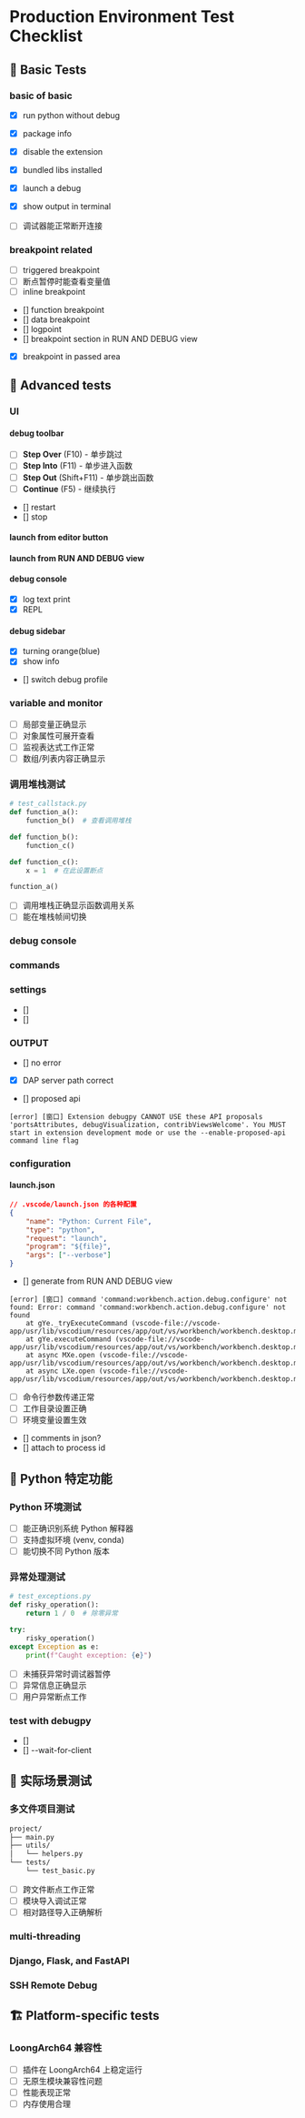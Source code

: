 # Production Environment Test Checklist

## 🎯 Basic Tests

### **basic of basic**

- [x] run python without debug
- [x] package info
- [x] disable the extension
- [x] bundled libs installed

- [x] launch a debug
- [x] show output in terminal
- [ ] 调试器能正常断开连接


### **breakpoint related**

- [ ] triggered breakpoint
- [ ] 断点暂停时能查看变量值
- [ ] inline breakpoint
- [] function breakpoint
- [] data breakpoint
- [] logpoint
- [] breakpoint section in RUN AND DEBUG view
- [x] breakpoint in passed area

## 🔧 Advanced tests

### **UI**

#### debug toolbar

- [ ] **Step Over** (F10) - 单步跳过
- [ ] **Step Into** (F11) - 单步进入函数
- [ ] **Step Out** (Shift+F11) - 单步跳出函数
- [ ] **Continue** (F5) - 继续执行
- [] restart
- [] stop

#### launch from editor button

#### launch from RUN AND DEBUG view

#### debug console

- [x] log text print
- [x] REPL

#### debug sidebar

- [x] turning orange(blue)
- [x] show info
- [] switch debug profile

### **variable and monitor**

- [ ] 局部变量正确显示
- [ ] 对象属性可展开查看
- [ ] 监视表达式工作正常
- [ ] 数组/列表内容正确显示

### **调用堆栈测试**
```python
# test_callstack.py
def function_a():
    function_b()  # 查看调用堆栈

def function_b():
    function_c()

def function_c():
    x = 1  # 在此设置断点

function_a()
```
- [ ] 调用堆栈正确显示函数调用关系
- [ ] 能在堆栈帧间切换

### **debug console**


### **commands**

### **settings**

- []
- [] 

### **OUTPUT**

- [] no error
- [x] DAP server path correct
- [] proposed api

```
[error] [窗口] Extension debugpy CANNOT USE these API proposals 'portsAttributes, debugVisualization, contribViewsWelcome'. You MUST start in extension development mode or use the --enable-proposed-api command line flag
```

### **configuration**

#### launch.json

```json
// .vscode/launch.json 的各种配置
{
    "name": "Python: Current File",
    "type": "python",
    "request": "launch",
    "program": "${file}",
    "args": ["--verbose"]
}
```

- [] generate from RUN AND DEBUG view

```
[error] [窗口] command 'command:workbench.action.debug.configure' not found: Error: command 'command:workbench.action.debug.configure' not found
    at gYe._tryExecuteCommand (vscode-file://vscode-app/usr/lib/vscodium/resources/app/out/vs/workbench/workbench.desktop.main.js:1337:5745)
    at gYe.executeCommand (vscode-file://vscode-app/usr/lib/vscodium/resources/app/out/vs/workbench/workbench.desktop.main.js:1337:5643)
    at async MXe.open (vscode-file://vscode-app/usr/lib/vscodium/resources/app/out/vs/workbench/workbench.desktop.main.js:1362:404)
    at async LXe.open (vscode-file://vscode-app/usr/lib/vscodium/resources/app/out/vs/workbench/workbench.desktop.main.js:1362:1969)
```

- [ ] 命令行参数传递正常
- [ ] 工作目录设置正确
- [ ] 环境变量设置生效
- [] comments in json?
- [] attach to process id


## 🐍 Python 特定功能

### **Python 环境测试**

- [ ] 能正确识别系统 Python 解释器
- [ ] 支持虚拟环境 (venv, conda)
- [ ] 能切换不同 Python 版本

### **异常处理测试**
```python
# test_exceptions.py
def risky_operation():
    return 1 / 0  # 除零异常

try:
    risky_operation()
except Exception as e:
    print(f"Caught exception: {e}")
```
- [ ] 未捕获异常时调试器暂停
- [ ] 异常信息正确显示
- [ ] 用户异常断点工作

### **test with debugpy**

- []
- [] --wait-for-client

## 📁 实际场景测试

### **多文件项目测试**
```bash
project/
├── main.py
├── utils/
│   └── helpers.py
└── tests/
    └── test_basic.py
```
- [ ] 跨文件断点工作正常
- [ ] 模块导入调试正常
- [ ] 相对路径导入正确解析

### **multi-threading**

### **Django, Flask, and FastAPI**

### **SSH Remote Debug**


## 🏗️ Platform-specific tests

### **LoongArch64 兼容性**

- [ ] 插件在 LoongArch64 上稳定运行
- [ ] 无原生模块兼容性问题
- [ ] 性能表现正常
- [ ] 内存使用合理
